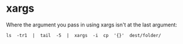 # xargs

Where the argument you pass in using xargs isn't at the last argument:

```shell
ls  -tr1  |  tail  -5  |  xargs  -i  cp  '{}'  dest/folder/
```
